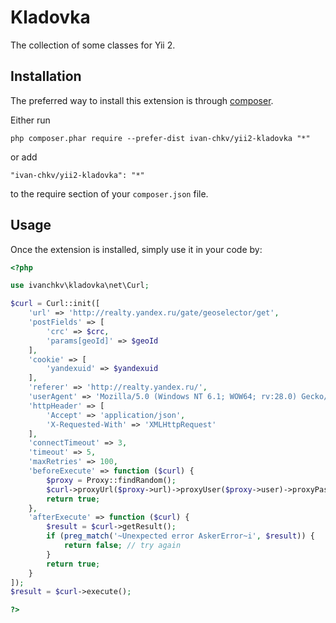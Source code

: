 Kladovka
========
The collection of some classes for Yii 2.

Installation
------------

The preferred way to install this extension is through [composer](http://getcomposer.org/download/).

Either run

```
php composer.phar require --prefer-dist ivan-chkv/yii2-kladovka "*"
```

or add

```
"ivan-chkv/yii2-kladovka": "*"
```

to the require section of your `composer.json` file.


Usage
-----

Once the extension is installed, simply use it in your code by:

```php
<?php

use ivanchkv\kladovka\net\Curl;

$curl = Curl::init([
    'url' => 'http://realty.yandex.ru/gate/geoselector/get',
    'postFields' => [
        'crc' => $crc,
        'params[geoId]' => $geoId
    ],
    'cookie' => [
        'yandexuid' => $yandexuid
    ],
    'referer' => 'http://realty.yandex.ru/',
    'userAgent' => 'Mozilla/5.0 (Windows NT 6.1; WOW64; rv:28.0) Gecko/20100101 Firefox/28.0',
    'httpHeader' => [
        'Accept' => 'application/json',
        'X-Requested-With' => 'XMLHttpRequest'
    ],
    'connectTimeout' => 3,
    'timeout' => 5,
    'maxRetries' => 100,
    'beforeExecute' => function ($curl) {
        $proxy = Proxy::findRandom();
        $curl->proxyUrl($proxy->url)->proxyUser($proxy->user)->proxyPassword($proxy->password);
        return true;
    },
    'afterExecute' => function ($curl) {
        $result = $curl->getResult();
        if (preg_match('~Unexpected error AskerError~i', $result)) {
            return false; // try again
        }
        return true;
    }
]);
$result = $curl->execute();

?>
```
